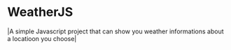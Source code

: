 # WeatherJS
|A simple Javascript project that can show you weather informations about a locatioon you choose|
